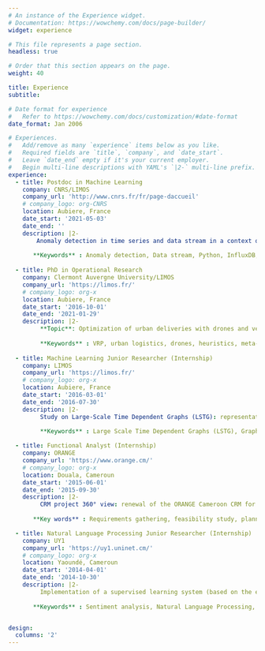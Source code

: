 ```yaml
---
# An instance of the Experience widget.
# Documentation: https://wowchemy.com/docs/page-builder/
widget: experience

# This file represents a page section.
headless: true

# Order that this section appears on the page.
weight: 40

title: Experience
subtitle:

# Date format for experience
#   Refer to https://wowchemy.com/docs/customization/#date-format
date_format: Jan 2006

# Experiences.
#   Add/remove as many `experience` items below as you like.
#   Required fields are `title`, `company`, and `date_start`.
#   Leave `date_end` empty if it's your current employer.
#   Begin multi-line descriptions with YAML's `|2-` multi-line prefix.
experience:
  - title: Postdoc in Machine Learning
    company: CNRS/LIMOS
    company_url: 'http://www.cnrs.fr/fr/page-daccueil'
    # company_logo: org-CNRS
    location: Aubiere, France
    date_start: '2021-05-03'
    date_end: ''
    description: |2-
        Anomaly detection in time series and data stream in a context of advanced contamination monitoring in clean rooms and mini-environments (field: semiconductor manufacturing). A project involving the collaboration of the CNRS/LIMOS with Pfeiffer Vacuum France.
        
       **Keywords** : Anomaly detection, Data stream, Python, InfluxDB, Kapacitor, Flask, Chronograf, GitLab
   
  - title: PhD in Operational Research
    company: Clermont Auvergne University/LIMOS
    company_url: 'https://limos.fr/'
    # company_logo: org-x
    location: Aubiere, France
    date_start: '2016-10-01'
    date_end: '2021-01-29'
    description: |2-
         **Topic**: Optimization of urban deliveries with drones and vehicles in parallel.
         
         **Keywords** : VRP, urban logistics, drones, heuristics, meta-heuristics, MILP, C++, 
        
  - title: Machine Learning Junior Researcher (Internship)
    company: LIMOS
    company_url: 'https://limos.fr/'
    # company_logo: org-x
    location: Aubiere, France
    date_start: '2016-03-01'
    date_end: '2016-07-30'
    description: |2-
         Study on Large-Scale Time Dependent Graphs (LSTG): representation, storage, mining and processing 
         
         **Keywords** : Large Scale Time Dependent Graphs (LSTG), Graph mining 

  - title: Functional Analyst (Internship) 
    company: ORANGE
    company_url: 'https://www.orange.cm/'
    # company_logo: org-x
    location: Douala, Cameroun
    date_start: '2015-06-01'
    date_end: '2015-09-30'
    description: |2-
         CRM project 360° view: renewal of the ORANGE Cameroon CRM for a better management of the customer service
         
       **Key words** : Requirements gathering, feasibility study, planning, functional specifications writing

  - title: Natural Language Processing Junior Researcher (Internship)
    company: UY1
    company_url: 'https://uy1.uninet.cm/'
    # company_logo: org-x
    location: Yaoundé, Cameroun
    date_start: '2014-04-01'
    date_end: '2014-10-30'
    description: |2-
         Implementation of a supervised learning system (based on the exploitation of conceptual graphs) for the automatic classification of tweets according to their semantic orientation (positive, negative, neutral)
         
       **Keywords** : Sentiment analysis, Natural Language Processing, Conceptual graph, Python, Weka, Twitter, Tweepy


design:
  columns: '2'
---
```

